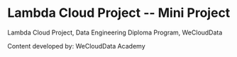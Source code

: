 # Lambda Cloud Project -- Mini Project

Lambda Cloud Project, Data Engineering Diploma Program, WeCloudData

Content developed by: WeCloudData Academy


